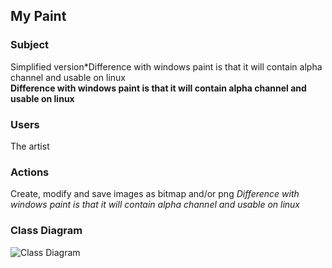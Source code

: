 ## My Paint

### Subject
Simplified version*Difference with windows paint is that it will contain alpha channel and usable on linux
<br />**Difference with windows paint is that it will contain alpha channel and usable on linux**

### Users
The artist

### Actions
Create, modify and save images as bitmap and/or png
*Difference with windows paint is that it will contain alpha channel and usable on linux*




### Class Diagram

![Class Diagram](https://github.com/kapistelijaKrisu/JavaPaint/blob/master/Documentation/Class-Diagram.png)
